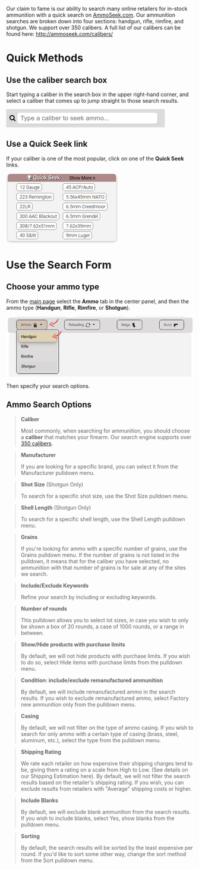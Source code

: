 <!-- TITLE: Searching Ammunition -->
<!-- SUBTITLE: A quick summary of Searching Ammunition -->

Our claim to fame is our ability to search many online retailers for in-stock ammunition with a quick search on [AmmoSeek.com](https://ammoseek.com). Our ammunition searches are broken down into four sections: handgun, rifle, rimfire, and shotgun. We support over 350 calibers. A full list of our calibers can be found here: http://ammoseek.com/calibers/

# Quick Methods
## Use the caliber search box

Start typing a caliber in the search box in the upper right-hand corner, and select a caliber that comes up to jump straight to those search results.

![Calibersearchbox](/uploads/calibersearchbox.png "Calibersearchbox")

## Use a Quick Seek link

If your caliber is one of the most popular, click on one of the **Quick Seek** links.

![Quickseeklinks](/uploads/quickseeklinks.png "Quickseeklinks")

# Use the Search Form

## Choose your ammo type

From the [main page](https://ammoseek.com/) select the **Ammo** tab in the center panel, and then the ammo type (**Handgun**, **Rifle**, **Rimfire**, or **Shotgun**).

![Formammohandgun](/uploads/formammohandgun.png "Formammohandgun")

Then specify your search options.

## Ammo Search Options

> **Caliber**
> 
> Most commonly, when searching for ammunition, you should choose a **caliber** that matches your firearm. Our search engine supports over [350 calibers](http://ammoseek.com/calibers/).

> **Manufacturer**
> 
> If you are looking for a specific brand, you can select it from the Manufacturer pulldown menu.

> **Shot Size** (Shotgun Only)
> 
> To search for a specific shot size, use the Shot Size pulldown menu.

> **Shell Length** (Shotgun Only)
> 
> To search for a specific shell length, use the Shell Length pulldown menu.

> **Grains**
> 
> If you're looking for ammo with a specific number of grains, use the Grains pulldown menu. If the number of grains is not listed in the pulldown, it means that for the caliber you have selected, no ammunition with that number of grains is for sale at any of the sites we search.

> **Include/Exclude Keywords**
> 
> Refine your search by including or excluding keywords.

> **Number of rounds**
> 
> This pulldown allows you to select lot sizes, in case you wish to only be shown a box of 20 rounds, a case of 1000 rounds, or a range in between.

> **Show/Hide products with purchase limits**
> 
> By default, we will not hide products with purchase limits. If you wish to do so, select Hide items with purchase limits from the pulldown menu.

> **Condition: include/exclude remanufactured ammunition**
> 
> By default, we will include remanufactured ammo in the search results. If you wish to exclude remanufactured ammo, select Factory new ammunition only from the pulldown menu.

> **Casing**
> 
> By default, we will not filter on the type of ammo casing. If you wish to search for only ammo with a certain type of casing (brass, steel, aluminum, etc.), select the type from the pulldown menu.

> **Shipping Rating**
> 
> We rate each retailer on how expensive their shipping charges tend to be, giving them a rating on a scale from High to Low. (See details on our Shipping Estimation here). By default, we will not filter the search results based on the retailer's shipping rating. If you wish, you can exclude results from retailers with "Average" shipping costs or higher.

> **Include Blanks**
> 
> By default, we will exclude blank ammunition from the search results. If you wish to include blanks, select Yes, show blanks from the pulldown menu.

> **Sorting**
> 
> By default, the search results will be sorted by the least expensive per round. If you'd like to sort some other way, change the sort method from the Sort pulldown menu.